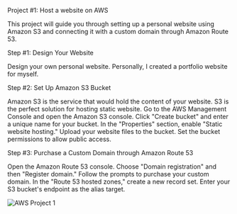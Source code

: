 
Project #1: Host a website on AWS

This project will guide you through setting up a personal website using Amazon S3 and connecting it with a custom domain through Amazon Route 53.

Step #1: Design Your Website

Design your own personal website. Personally, I created a portfolio website for myself.

Step #2: Set Up Amazon S3 Bucket

Amazon S3 is the service that would hold the content of your website.
S3 is the perfect solution for hosting static website.
Go to the AWS Management Console and open the Amazon S3 console.
Click "Create bucket" and enter a unique name for your bucket.
In the "Properties" section, enable "Static website hosting."
Upload your website files to the bucket.
Set the bucket permissions to allow public access.

Step #3: Purchase a Custom Domain through Amazon Route 53

Open the Amazon Route 53 console.
Choose "Domain registration" and then "Register domain."
Follow the prompts to purchase your custom domain.
In the "Route 53 hosted zones," create a new record set.
Enter your S3 bucket's endpoint as the alias target.

![AWS Project 1](https://github.com/ChannickE/AWS_Projects/assets/148730724/f012badb-fbfa-47d5-a839-01dc3833837e)

